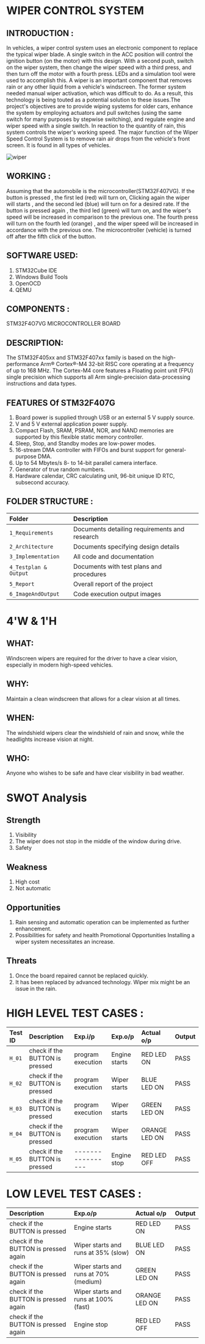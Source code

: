 # WIPER CONTROL SYSTEM
## INTRODUCTION :
In vehicles, a wiper control system uses an electronic component to replace the typical wiper blade. A single switch in the ACC position will control the ignition button (on the motor) with this design. With a second push, switch on the wiper system, then change the wiper speed with a third press, and then turn off the motor with a fourth press. LEDs and a simulation tool were used to accomplish this. A wiper is an important component that removes rain or any other liquid from a vehicle's windscreen. The former system needed manual wiper activation, which was difficult to do. As a result, this technology is being touted as a potential solution to these issues.The project's objectives are to provide wiping systems for older cars, enhance the system by employing actuators and pull switches (using the same switch for many purposes by stepwise switching), and regulate engine and wiper speed with a single switch. In reaction to the quantity of rain, this system controls the wiper's working speed. The major function of the Wiper Speed Control System is to remove rain air drops from the vehicle's front screen. It is found in all types of vehicles.

![wiper](https://user-images.githubusercontent.com/101053082/168267517-14051f89-f7b7-4a8b-a45e-e13e81693d18.jpg)
## WORKING  :
Assuming that the automobile is the microcontroller(STM32F407VG). If the button is pressed , the first led (red) will turn on, Clicking again the wiper will starts , and the second led (blue) will turn on for a desired rate. If the button is pressed again , the third led (green) will turn on, and the wiper's speed will be increased in comparison to the previous one. The fourth press will turn on the fourth led (orange) , and the wiper speed will be increased in accordance with the previous one. The microcontroller (vehicle) is turned off after the fifth click of the button.
## SOFTWARE USED:
 1. STM32Cube IDE 
 2. Windows Build Tools
 3. OpenOCD
 4. QEMU
## COMPONENTS :
STM32F4O7VG MICROCONTROLLER BOARD
## DESCRIPTION:
The STM32F405xx and STM32F407xx family is based on the high-performance Arm® Cortex®-M4 32-bit RISC core operating at a frequency of up to 168 MHz. The Cortex-M4 core features a Floating point unit (FPU) single precision which supports all Arm single-precision data-processing instructions and data types.
## FEATURES Of STM32F407G
1. Board power is supplied through USB or an external 5 V supply source.
2. V and 5 V external application power supply.
3. Compact Flash, SRAM, PSRAM, NOR, and NAND memories are supported by this flexible static memory controller.
4. Sleep, Stop, and Standby modes are low-power modes.
5. 16-stream DMA controller with FIFOs and burst support for general-purpose DMA.
6. Up to 54 Mbytes/s 8- to 14-bit parallel camera interface.
7. Generator of true random numbers.
8. Hardware calendar, CRC calculating unit, 96-bit unique ID RTC, subsecond accuracy.
## FOLDER STRUCTURE :

  |Folder |Description|
  |:------------------|:----------------|
  | `1_Requirements`    |Documents detailing requirements and research|
  | `2_Architecture`     |Documents specifying design details|
  | `3_Implementation`   |All code and documentation|
  | `4_Testplan & Output`|Documents with test plans and procedures|
  | `5_Report`           |Overall report of the project|
  | `6_ImageAndOutput`   |Code execution output images|
# 4'W & 1'H
## WHAT:
Windscreen wipers are required for the driver to have a clear vision, especially in modern high-speed vehicles.
## WHY:
Maintain a clean windscreen that allows for a clear vision at all times.
## WHEN:
The windshield wipers clear the windshield of rain and snow, while the headlights increase vision at night.
## WHO:
Anyone who wishes to be safe and have clear visibility in bad weather.
# SWOT Analysis
## Strength
1. Visibility
2. The wiper does not stop in the middle of the window during drive.
3. Safety
## Weakness
1. High cost
2. Not automatic
## Opportunities
1. Rain sensing and automatic operation can be implemented as further enhancement.
2. Possibilities for safety and health Promotional Opportunities Installing a wiper system necessitates an increase.
## Threats
1. Once the board repaired cannot be replaced quickly.
2. It has been replaced by advanced technology. Wiper mix might be an issue in the rain.
# HIGH LEVEL TEST CASES :

|Test ID |	Description |	Exp.i/p	| Exp.o/p |	Actual o/p |	Output |
|:-------|:-----------------|:----------|:--------|:---------------|:----------|
|`H_01`|	check if the BUTTON is pressed	|program execution|	Engine starts	|RED LED ON	|PASS|
|`H_02`|	check if the BUTTON is pressed	|program execution|	Wiper starts	|BLUE LED ON	|PASS|
|`H_03`|	check if the BUTTON is pressed	|program execution|	Wiper starts	|GREEN LED ON	|PASS|
|`H_04`|	check if the BUTTON is pressed	|program execution|	Wiper starts	|ORANGE LED ON	|PASS|
|`H_05`|	check if the BUTTON is pressed	|-----------------|	Engine stop	|RED LED OFF	|PASS|





# LOW LEVEL TEST CASES :
|	Description |	Exp.o/p	|Actual o/p	| Output|
|:-------------|:----------|:----------|:-------|
|	check if the BUTTON is pressed      |	Engine starts	| RED LED ON	                                  |PASS|
|	check if the BUTTON is pressed again|		Wiper starts and runs at 35% (slow)	| BLUE LED ON	      |PASS|
|	check if the BUTTON is pressed again|		Wiper starts and runs at 70%	(medium)| GREEN LED ON	      |PASS|
|	check if the BUTTON is pressed again|	Wiper starts and runs at 100% (fast)|ORANGE LED ON	    |PASS|
|	check if the BUTTON is pressed again| Engine stop	| RED LED OFF                                  	  |PASS|

